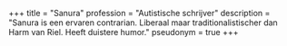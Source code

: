 +++
title       = "Sanura"
profession  = "Autistische schrijver"
description = "Sanura is een ervaren contrarian. Liberaal maar traditionalistischer dan Harm van Riel. Heeft duistere humor."
pseudonym   = true
+++
